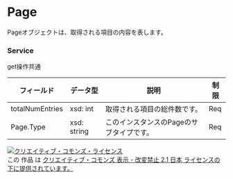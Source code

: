 # Page
Pageオブジェクトは、取得される項目の内容を表します。
### Service
get操作共通

| フィールド | データ型 | 説明 | 制限 | 
|---|---|---|---|
| totalNumEntries| xsd: int| 取得される項目の総件数です。| Req |
| Page.Type| xsd: string| このインスタンスのPageのサブタイプです。| Req |

<a rel="license" href="http://creativecommons.org/licenses/by-nd/2.1/jp/"><img alt="クリエイティブ・コモンズ・ライセンス" style="border-width:0" src="https://i.creativecommons.org/l/by-nd/2.1/jp/88x31.png" /></a><br />この 作品 は <a rel="license" href="http://creativecommons.org/licenses/by-nd/2.1/jp/">クリエイティブ・コモンズ 表示 - 改変禁止 2.1 日本 ライセンスの下に提供されています。</a>

